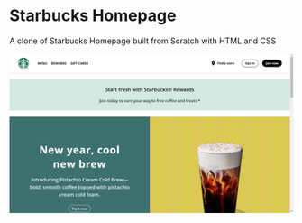 # Starbucks Homepage

A clone of Starbucks Homepage built from Scratch with HTML and CSS

![Starbucks Screenshot](./thumb.jpg)

